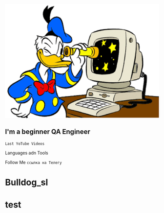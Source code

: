 ![Header](https://github.com/Bulldog-sl/Bulldog-sl/blob/main/assets/clipdoncomputer%20copy.png)

## I'm a beginner QA Engineer

``Last YoTube Videos``

Languages adn Tools

Follow Me ``ссылка на Телегу``

# Bulldog_sl
# test
